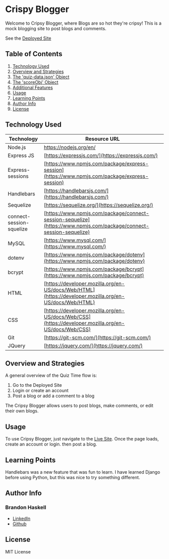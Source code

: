 # Crispy Blogger

Welcome to Cripsy Blogger, where Blogs are so hot they're cripsy! This is a mock blogging site to post blogs and comments.

See the [Deployed Site](https://protected-peak-75137.herokuapp.com/)


## Table of Contents

1. [Technology Used](#technology-used)
2. [Overview and Strategies](#overview-and-strategies)
3. [The 'quiz-data.json' Object](#the-quiz-data.json-object)
4. [The 'scoreObj' Object](#the-scoreObj-object)
5. [Additional Features](#additional-features)
6. [Usage](#usage)
7. [Learning Points](#learning-points)
8. [Author Info](#author-info)
9. [License](#license)


## Technology Used 

| Technology        | Resource URL           | 
| ------------- | ------------- | 
| Node.js | https://nodejs.org/en/ |
| Express JS | [https://expressjs.com/](https://expressjs.com/) |
| Express-sessions | [https://www.npmjs.com/package/express-session](https://www.npmjs.com/package/express-session) |
| Handlebars | [https://handlebarsjs.com/](https://handlebarsjs.com/) |
| Sequelize | [https://sequelize.org/](https://sequelize.org/) |
| connect-session-squelize | [https://www.npmjs.com/package/connect-session-sequelize](https://www.npmjs.com/package/connect-session-sequelize) |
| MySQL | [https://www.mysql.com/](https://www.mysql.com/) |
| dotenv | [https://www.npmjs.com/package/dotenv](https://www.npmjs.com/package/dotenv) |
| bcrypt | [https://www.npmjs.com/package/bcrypt](https://www.npmjs.com/package/bcrypt) |
| HTML | [https://developer.mozilla.org/en-US/docs/Web/HTML](https://developer.mozilla.org/en-US/docs/Web/HTML) |
| CSS | [https://developer.mozilla.org/en-US/docs/Web/CSS](https://developer.mozilla.org/en-US/docs/Web/CSS)      |   
| Git | [https://git-scm.com/](https://git-scm.com/) |  
| JQuery | [https://jquery.com/](https://jquery.com/) |


## Overview and Strategies

A general overview of the Quiz Time flow is:
1. Go to the Deployed Site
1. Login or create an account
1. Post a blog or add a comment to a blog

The Cripsy Blogger allows users to post blogs, make comments, or edit their own blogs. 


## Usage

To use Cripsy Blogger, just navigate to the [Live Site](https://protected-peak-75137.herokuapp.com/).  Once the page loads, create an account or login.  then post a blog.


## Learning Points 

Handlebars was a new feature that was fun to learn.  I have learned Django before using Python, but this was nice to try something different.

## Author Info

### Brandon Haskell

* [LinkedIn](https://www.linkedin.com/in/BrandonDHaskell)
* [Github](https://github.com/bhaskell7901)

## License

MIT License